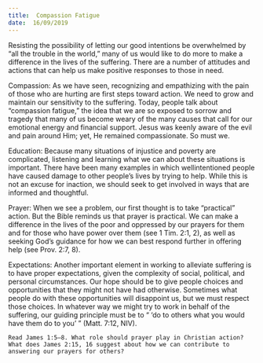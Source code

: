 ```yaml
---
title:  Compassion Fatigue
date:  16/09/2019
---
```


Resisting the possibility of letting our good intentions be overwhelmed by “all the trouble in the world,” many of us would like to do more to make a difference in the lives of the suffering. There are a number of attitudes and actions that can help us make positive responses to those in need.

Compassion: As we have seen, recognizing and empathizing with the pain of those who are hurting are first steps toward action. We need to grow and maintain our sensitivity to the suffering. Today, people talk about “compassion fatigue,” the idea that we are so exposed to sorrow and tragedy that many of us become weary of the many causes that call for our emotional energy and financial support. Jesus was keenly aware of the evil and pain around Him; yet, He remained compassionate. So must we.

Education: Because many situations of injustice and poverty are complicated, listening and learning what we can about these situations is important. There have been many examples in which wellintentioned people have caused damage to other people’s lives by trying to help. While this is not an excuse for inaction, we should seek to get involved in ways that are informed and thoughtful.

Prayer: When we see a problem, our first thought is to take “practical” action. But the Bible reminds us that prayer is practical. We can make a difference in the lives of the poor and oppressed by our prayers for them and for those who have power over them (see 1 Tim. 2:1, 2), as well as seeking God’s guidance for how we can best respond further in offering help (see Prov. 2:7, 8).

Expectations: Another important element in working to alleviate suffering is to have proper expectations, given the complexity of social, political, and personal circumstances. Our hope should be to give people choices and opportunities that they might not have had otherwise. Sometimes what people do with these opportunities will disappoint us, but we must respect those choices. In whatever way we might try to work in behalf of the suffering, our guiding principle must be to “ ‘do to others what you would have them do to you’ ” (Matt. 7:12, NIV).

`Read James 1:5–8. What role should prayer play in Christian action? What does James 2:15, 16 suggest about how we can contribute to answering our prayers for others?`